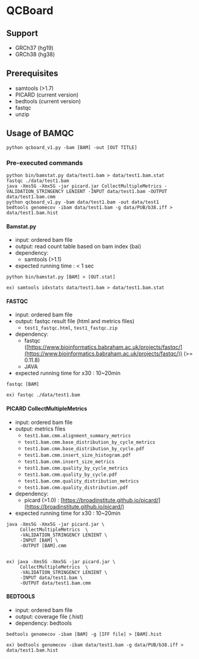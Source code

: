# QCBoard


## Support
* GRCh37 (hg19)
* GRCh38 (hg38)

## Prerequisites
* samtools (>1.7)
* PICARD (current version)
* bedtools (current version)
* fastqc
* unzip

<!--## Installation
```
pip install qcboard
```
-->
## Usage of BAMQC
```
python qcboard_v1.py -bam [BAM] -out [OUT TITLE]
```


### Pre-executed commands
```
python bin/bamstat.py data/test1.bam > data/test1.bam.stat
fastqc ./data/test1.bam
java -Xms5G -Xmx5G -jar picard.jar CollectMultipleMetrics -VALIDATION_STRINGENCY LENIENT -INPUT data/test1.bam -OUTPUT data/test1.bam.cmm
python qcboard_v1.py -bam data/test1.bam -out data/test1
bedtools genomecov -ibam data/test1.bam -g data/PUB/b38.iff > data/test1.bam.hist
```

#### Bamstat.py

* input: ordered bam file
* output: read count table based on bam index (bai)
* dependency:
	* samtools (>1.1)
* expected running time : < 1 sec

```
python bin/bamstat.py [BAM] > [OUT.stat]

ex) samtools idxstats data/test1.bam > data/test1.bam.stat
```


<!--#### Samtools idxstat

* input: ordered bam file
* output: read count table based on bam index (bai)
* dependency:
	* samtools (>1.1)
* expected running time : < 1 sec

```
samtools idxstats [BAM] > [OUT.stat]

ex) samtools idxstats data/test1.bam > data/test1.bam.samtools.idxstats
```-->


#### FASTQC

* input: ordered bam file
* output: fastqc result file (html and metrics files)
	* `test1_fastqc.html`, `test1_fastqc.zip`
* dependency:
	* fastqc ([https://www.bioinformatics.babraham.ac.uk/projects/fastqc/](https://www.bioinformatics.babraham.ac.uk/projects/fastqc/)) (>= 0.11.8)
	* JAVA
* expected running time for x30 : 10~20min

```
fastqc [BAM]

ex) fastqc ./data/test1.bam
```

#### PICARD CollectMultipleMetrics

* input: ordered bam file
* output: metrics files
	* `test1.bam.cmm.alignment_summary_metrics`
	* `test1.bam.cmm.base_distribution_by_cycle_metrics`
	* `test1.bam.cmm.base_distribution_by_cycle.pdf`
	* `test1.bam.cmm.insert_size_histogram.pdf`
	* `test1.bam.cmm.insert_size_metrics`
	* `test1.bam.cmm.quality_by_cycle_metrics`
	* `test1.bam.cmm.quality_by_cycle.pdf`
	* `test1.bam.cmm.quality_distribution_metrics`
	* `test1.bam.cmm.quality_distribution.pdf`
* dependency:
	* picard (>1.0) : [https://broadinstitute.github.io/picard/](https://broadinstitute.github.io/picard/)
* expected running time for x30 : 10~20min

```
java -Xms5G -Xmx5G -jar picard.jar \
     CollectMultipleMetrics  \
     -VALIDATION_STRINGENCY LENIENT \
     -INPUT [BAM] \
     -OUTPUT [BAM].cmm


ex) java -Xms5G -Xmx5G -jar picard.jar \
     CollectMultipleMetrics  \
     -VALIDATION_STRINGENCY LENIENT \
     -INPUT data/test1.bam \
     -OUTPUT data/test1.bam.cmm
```



#### BEDTOOLS
* input: ordered bam file
* output: coverage file (.hist)
* dependency: bedtools

```
bedtools genomecov -ibam [BAM] -g [IFF file] > [BAM].hist

ex) bedtools genomecov -ibam data/test1.bam -g data/PUB/b38.iff > data/test1.bam.hist
```


<!--

```
qcboard -bam [BAM] -out [OUT]
	-cmm [CMM]
	-fastqc [FASTQC]
```

-->
<!--### For VCF QC
```
qcboard -vcf [VCF] -out [OUT]
```
-->

